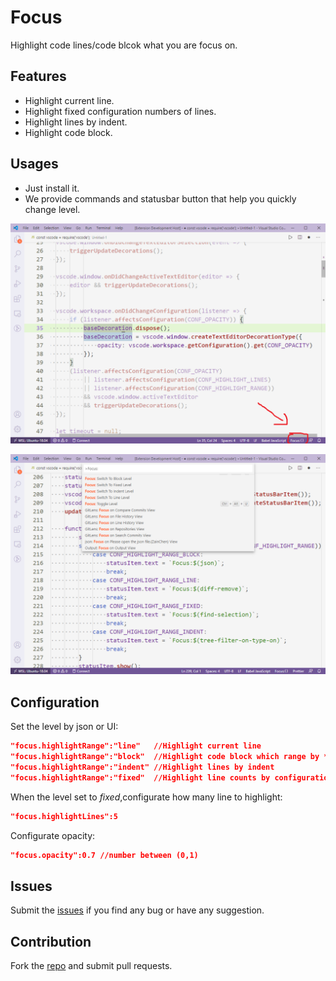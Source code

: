 # Focus

Highlight code lines/code blcok what you are focus on.

## Features

* Highlight current line.
* Highlight fixed configuration numbers of lines.
* Highlight lines by indent.
* Highlight code block.

## Usages

* Just install it.
* We provide commands and statusbar button that help you quickly change level.

![Usage](images/usage01.png)


![Usage](images/usage02.png)


## Configuration

Set the level by json or UI:

``` json
"focus.highlightRange":"line"   //Highlight current line
"focus.highlightRange":"block"  //Highlight code block which range by *{* and *}*
"focus.highlightRange":"indent" //Highlight lines by indent
"focus.highlightRange":"fixed"  //Highlight line counts by configuration
```

When the level set to *fixed*,configurate how many line to highlight:

``` json
"focus.highlightLines":5
```

Configurate opacity:

``` json
"focus.opacity":0.7 //number between (0,1)
```

## Issues
Submit the [issues](https://github.com/mzzw/focus/issues) if you find any bug or have any suggestion.

## Contribution
Fork the [repo](https://github.com/mzzw/focus) and submit pull requests.
